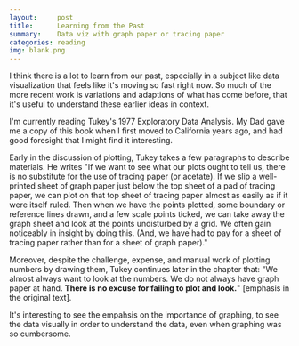 ```yaml
---
layout:     post
title:      Learning from the Past
summary:    Data viz with graph paper or tracing paper
categories: reading
img: blank.png
---
```


I think there is a lot to learn from our past, especially in a subject like data visualization that feels like it's moving so fast right now. So much of the more recent work is variations and adaptions of what has come before, that it's useful to understand these earlier ideas in context. 

I'm currently reading Tukey's 1977 Exploratory Data Analysis. My Dad gave me a copy of this book when I first moved to California years ago, and had good foresight that I might find it interesting.  

Early in the discussion of plotting, Tukey takes a few paragraphs to describe materials. He writes "If we want to see what our plots ought to tell us, there is no substitute for the use of tracing paper (or acetate). If we slip a well-printed sheet of graph paper just below the top sheet of a pad of tracing paper, we can plot on that top sheet of tracing paper almost as easily as if it were itself ruled.  Then when we have the points plotted, some boundary or reference lines drawn, and a few scale points ticked, we can take away the graph sheet and look at the points undisturbed by a grid.  We often gain noticeably in insight by doing this.  (And, we have had to pay for a sheet of tracing paper rather than for a sheet of graph paper)."

Moreover, despite the challenge, expense, and manual work of plotting numbers by drawing them, Tukey continues later in the chapter that: "We almost always want to look at the numbers.  We do not always have graph paper at hand. **There is no excuse for failing to plot and look.**" [emphasis in the original text].  

It's interesting to see the empahsis on the importance of graphing, to see the data visually in order to understand the data, even when graphing was so cumbersome.

